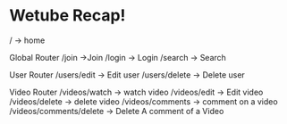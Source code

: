 # Wetube Recap!

/ -> home

Global Router
/join ->Join
/login -> Login
/search -> Search

User Router
/users/edit -> Edit user
/users/delete -> Delete user

Video Router
/videos/watch -> watch video
/videos/edit -> Edit video
/videos/delete -> delete video
/videos/comments -> comment on a video
/videos/comments/delete -> Delete A comment of a Video
